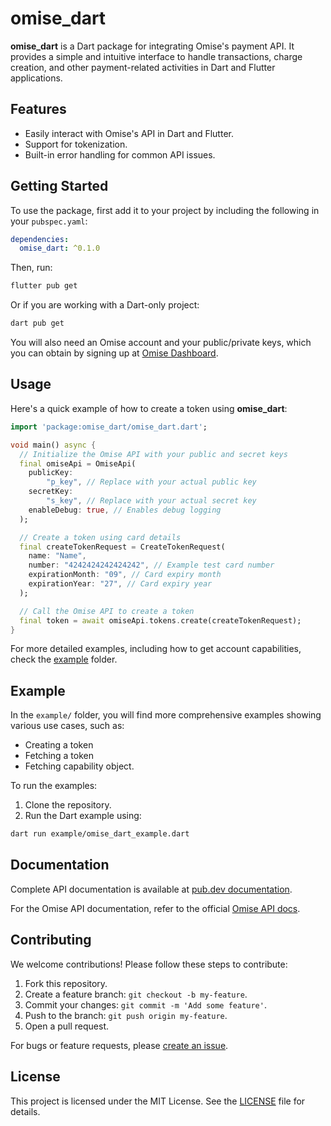 # omise_dart

**omise_dart** is a Dart package for integrating Omise's payment API. It provides a simple and intuitive interface to handle transactions, charge creation, and other payment-related activities in Dart and Flutter applications.

## Features

- Easily interact with Omise's API in Dart and Flutter.
- Support for tokenization.
- Built-in error handling for common API issues.

## Getting Started

To use the package, first add it to your project by including the following in your `pubspec.yaml`:

```yaml
dependencies:
  omise_dart: ^0.1.0
```

Then, run:

```bash
flutter pub get
```

Or if you are working with a Dart-only project:

```bash
dart pub get
```

You will also need an Omise account and your public/private keys, which you can obtain by signing up at [Omise Dashboard](https://dashboard.omise.co).

## Usage

Here's a quick example of how to create a token using **omise_dart**:

```dart
import 'package:omise_dart/omise_dart.dart';

void main() async {
  // Initialize the Omise API with your public and secret keys
  final omiseApi = OmiseApi(
    publicKey:
        "p_key", // Replace with your actual public key
    secretKey:
        "s_key", // Replace with your actual secret key
    enableDebug: true, // Enables debug logging
  );

  // Create a token using card details
  final createTokenRequest = CreateTokenRequest(
    name: "Name",
    number: "4242424242424242", // Example test card number
    expirationMonth: "09", // Card expiry month
    expirationYear: "27", // Card expiry year
  );

  // Call the Omise API to create a token
  final token = await omiseApi.tokens.create(createTokenRequest);
}
```

For more detailed examples, including how to get account capabilities, check the [example](example/) folder.

## Example

In the `example/` folder, you will find more comprehensive examples showing various use cases, such as:

- Creating a token
- Fetching a token
- Fetching capability object.

To run the examples:

1. Clone the repository.
2. Run the Dart example using:

```bash
dart run example/omise_dart_example.dart
```

## Documentation

Complete API documentation is available at [pub.dev documentation](https://pub.dev/documentation/omise_dart/latest).

For the Omise API documentation, refer to the official [Omise API docs](https://www.omise.co/docs).

## Contributing

We welcome contributions! Please follow these steps to contribute:

1. Fork this repository.
2. Create a feature branch: `git checkout -b my-feature`.
3. Commit your changes: `git commit -m 'Add some feature'`.
4. Push to the branch: `git push origin my-feature`.
5. Open a pull request.

For bugs or feature requests, please [create an issue](https://github.com/omise/omise_dart/issues).

## License

This project is licensed under the MIT License. See the [LICENSE](LICENSE) file for details.
